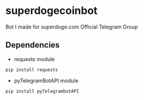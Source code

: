 # superdogecoinbot
Bot I made for superdoge.com Official Telegram Group

## Dependencies
- requests module

```pip install requests```

- pyTelegramBotAPI module

```pip install pyTelegrambotAPI```

